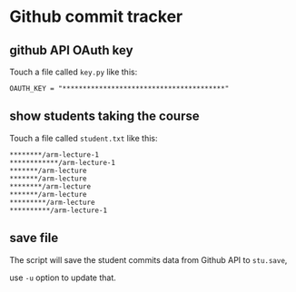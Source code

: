 # Github commit tracker

## github API OAuth key

Touch a file called `key.py` like this:

```
OAUTH_KEY = "****************************************"
```

## show students taking the course

Touch a file called `student.txt` like this:

```
********/arm-lecture-1
************/arm-lecture-1
*******/arm-lecture
*******/arm-lecture
********/arm-lecture
*******/arm-lecture
*********/arm-lecture
**********/arm-lecture-1
```

## save file

The script will save the student commits data from Github API to `stu.save`,

use `-u` option to update that.


